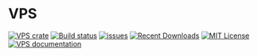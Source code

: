 # VPS

[![VPS crate](https://img.shields.io/crates/v/vps.svg)](https://crates.io/crates/vps)
[![Build status](https://github.com/samirdjelal/vps/workflows/main/badge.svg)](https://github.com/samirdjelal/vps/actions)
[![issues](https://img.shields.io/github/issues/samirdjelal/vps?color=%23ffc107)](https://github.com/samirdjelal/vps/issues)
[![Recent Downloads](https://img.shields.io/crates/dr/vps)](https://crates.io/crates/vps)
[![MIT License](https://img.shields.io/crates/l/vps)](LICENSE)
[![VPS documentation](https://img.shields.io/docsrs/vps)](https://docs.rs/vps)

